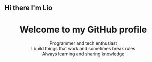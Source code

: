 ## Hi there I'm Lio
<h1 align="center">Welcome to my GitHub profile</h1>

<p align="center">
  Programmer and tech enthusiast<br>
  I build things that work and sometimes break rules<br>
  Always learning and sharing knowledge
</p>
